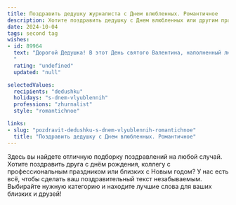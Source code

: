 ```yaml
---
title: Поздравить дедушку журналиста с Днем влюбленных. Романтичное
description: Хотите поздравить дедушку с Днем влюбленных или другим праздником? Наш ИИ создаст незабываемое поздравление, а вы обязательно выделитесь среди других.  
date: 2024-10-04
tags: second tag
wishes:
- id: 89964
  text: "Дорогой Дедушка! В этот День святого Валентина, наполненный любовью и нежностью, хочу пожелать тебе океан романтики и безграничного счастья! Пусть твоя жизнь, как прекрасная журналистская статья, будет полна ярких событий, захватывающих сюжетов и, конечно же, большой взаимной любви!
  "
  rating: "undefined"
  updated: "null"

selectedValues:
  recipients: "dedushku"
  holidays: "s-dnem-vlyublennih"
  professions: "zhurnalist"
  style: "romantichnoe"

links:
- slug: "pozdravit-dedushku-s-dnem-vlyublennih-romantichnoe"
  title: "Поздравить дедушку с Днем влюбленных. Романтичное"
---
```


Здесь вы найдете отличную подборку поздравлений на любой случай. 
Хотите поздравить друга с днём рождения, коллегу с профессиональным праздником или близких с Новым годом? У нас есть всё, чтобы сделать ваш поздравительный текст незабываемым. Выбирайте нужную категорию и находите лучшие слова для ваших близких и друзей!
